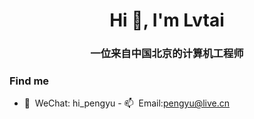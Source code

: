 <h1 align="center">Hi 👋, I'm Lvtai</h1>
<h3 align="center">一位来自中国北京的计算机工程师</h3>



### Find me

- 💬&nbsp;&nbsp;WeChat: hi_pengyu - 📫&nbsp;&nbsp;Email:pengyu@live.cn
